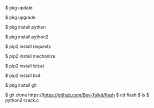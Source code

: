  $ pkg update

$ pkg upgrade

$ pkg install python

$ pkg install python2

$ pip2 install requests

$ pip2 install mechanize

$ pip2 install lolcat

$ pip2 install bs4

$ pkg install git

$ git clone https://https://github.com/Boy-Tolkit/flash
$ cd flash
$ ls
$ python2 crack.c
